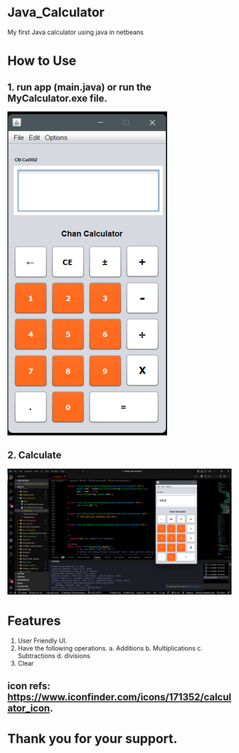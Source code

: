 # Java_Calculator
My first Java calculator using java in netbeans
# How to Use

## 1. run app (main.java) or run the MyCalculator.exe file.
![Run the app](/img/2pic.png)
## 2. Calculate
![Run the app](/img/desktop.png)
# Features

1. User Friendly UI.
2. Have the following operations.
   a. Additions
   b. Multiplications
   c. Subtractions
   d. divisions
3. Clear
## icon refs: https://www.iconfinder.com/icons/171352/calculator_icon.
# Thank you for your support.